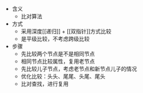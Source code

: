 - 含义
	- 比对算法
- 方式
	- 采用深度[[递归]] + [[双指针]]方式比较
	- 是平级比较，不考虑跨级比较
- 步骤
	- 先比较两个节点是不是相同节点
	- 相同节点比较属性，复用老节点
	- 先比较儿子节点，考虑老节点和新节点儿子的情况
	- 优化比较：头头、尾尾、头尾、尾头
	- 比对查找，进行复用
